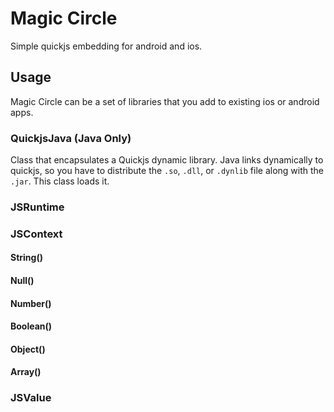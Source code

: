 # Magic Circle

Simple quickjs embedding for android and ios.

## Usage

Magic Circle can be a set of libraries that you
add to existing ios or android apps.

### QuickjsJava (Java Only)
Class that encapsulates a Quickjs dynamic library. Java links
dynamically to quickjs, so you have to distribute the `.so`, `.dll`,
or `.dynlib` file along with the `.jar`. This class loads it.

### JSRuntime

### JSContext

#### String()
#### Null()
#### Number()
#### Boolean()
#### Object()
#### Array()

### JSValue